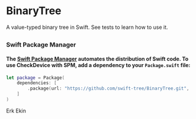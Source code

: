 # BinaryTree

A value-typed binary tree in Swift.
See tests to learn how to use it.

##
### Swift Package Manager
#### The [Swift Package Manager](https://swift.org/package-manager/) automates the distribution of Swift code. To use CheckDevice with SPM, add a dependency to your `Package.swift` file: 


```swift
let package = Package(
    dependencies: [
        .package(url: "https://github.com/swift-tree/BinaryTree.git", ...)
    ]
)
```


Erk Ekin
